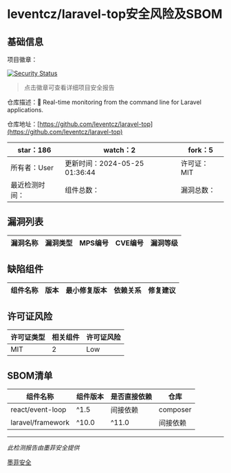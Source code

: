 # leventcz/laravel-top安全风险及SBOM

## 基础信息

项目徽章：

[![Security Status](https://www.murphysec.com/platform3/v31/badge/1794467875634348032.svg)](https://www.murphysec.com/console/report/1794079488955502592/1794467875634348032)

> 点击徽章可查看详细项目安全报告

仓库描述：🚀 Real-time monitoring from the command line for Laravel applications.

仓库地址：[https://github.com/leventcz/laravel-top](https://github.com/leventcz/laravel-top)

| star：186 | watch：2 | fork：5 |
| ----------- | -------------- | ------------ |
| 所有者：User | 更新时间：2024-05-25 01:36:44 | 许可证：MIT |
| 最近检测时间： | 组件总数： | 漏洞总数： |




## 漏洞列表

| 漏洞名称 | 漏洞类型 | MPS编号 | CVE编号 | 漏洞等级 |
| ------- | ------ | ------- | ------ | ----- |





## 缺陷组件

| 组件名称 | 版本 | 最小修复版本 | 依赖关系 | 修复建议 |
| -------- | ---- | ------------ | -------- | -------- |





## 许可证风险

| 许可证类型 | 相关组件 | 许可证风险 |
| ---------- | -------- | ---------- |
|MIT|2|Low|




## SBOM清单

| 组件名称 | 组件版本 | 是否直接依赖 | 仓库 |
| -------- | -------- | ------------ | ---- |
|react/event-loop|^1.5|间接依赖|composer|
|laravel/framework|^10.0|^11.0|间接依赖|composer|


------

*此检测报告由墨菲安全提供*

[墨菲安全](www.murphysec.com)